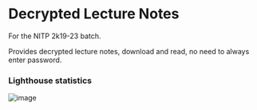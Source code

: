 # Decrypted Lecture Notes

For the NITP 2k19-23 batch.

Provides decrypted lecture notes, download and read, no need to always enter password.

### Lighthouse statistics

![image](https://user-images.githubusercontent.com/37269665/112255772-ec21a180-8c88-11eb-8137-3d0e13eb94d1.png)
